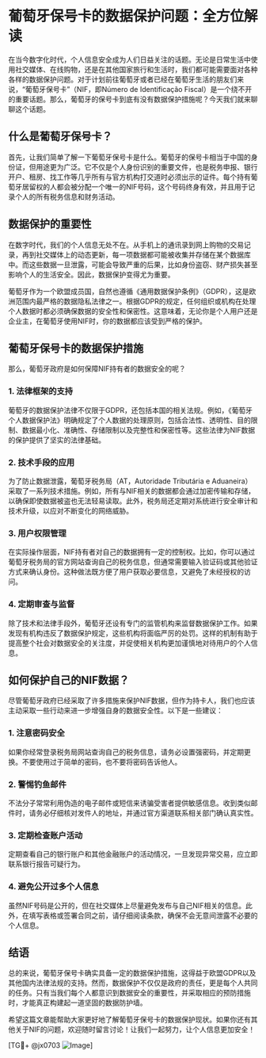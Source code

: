 # 葡萄牙保号卡的数据保护问题：全方位解读

在当今数字化时代，个人信息安全成为人们日益关注的话题。无论是日常生活中使用社交媒体、在线购物，还是在其他国家旅行和生活时，我们都可能需要面对各种各样的数据保护问题。对于计划前往葡萄牙或者已经在葡萄牙生活的朋友们来说，“葡萄牙保号卡”（NIF，即Número de Identificação Fiscal）是一个绕不开的重要话题。那么，葡萄牙的保号卡到底有没有数据保护措施呢？今天我们就来聊聊这个话题。

## 什么是葡萄牙保号卡？

首先，让我们简单了解一下葡萄牙保号卡是什么。葡萄牙的保号卡相当于中国的身份证，但用途更为广泛。它不仅是个人身份识别的重要文件，也是税务申报、银行开户、租房、找工作等几乎所有与官方机构打交道时必须出示的证件。每个持有葡萄牙居留权的人都会被分配一个唯一的NIF号码，这个号码终身有效，并且用于记录个人的所有税务信息和财务活动。

## 数据保护的重要性

在数字时代，我们的个人信息无处不在。从手机上的通讯录到网上购物的交易记录，再到社交媒体上的动态更新，每一项数据都可能被收集并存储在某个数据库中。而这些数据一旦泄露，可能会导致严重的后果，比如身份盗窃、财产损失甚至影响个人的生活安全。因此，数据保护变得尤为重要。

葡萄牙作为一个欧盟成员国，自然也遵循《通用数据保护条例》（GDPR），这是欧洲范围内最严格的数据隐私法律之一。根据GDPR的规定，任何组织或机构在处理个人数据时都必须确保数据的安全性和保密性。这意味着，无论你是个人用户还是企业主，在葡萄牙使用NIF时，你的数据都应该受到严格的保护。

## 葡萄牙保号卡的数据保护措施

那么，葡萄牙政府是如何保障NIF持有者的数据安全的呢？

### 1. 法律框架的支持

葡萄牙的数据保护法律不仅限于GDPR，还包括本国的相关法规。例如，《葡萄牙个人数据保护法》明确规定了个人数据的处理原则，包括合法性、透明性、目的限制、数据最小化、准确性、存储限制以及完整性和保密性等。这些法律为NIF数据的保护提供了坚实的法律基础。

### 2. 技术手段的应用

为了防止数据泄露，葡萄牙税务局（AT，Autoridade Tributária e Aduaneira）采取了一系列技术措施。例如，所有与NIF相关的数据都会通过加密传输和存储，以确保即使数据被盗也无法轻易读取。此外，税务局还定期对系统进行安全审计和技术升级，以应对不断变化的网络威胁。

### 3. 用户权限管理

在实际操作层面，NIF持有者对自己的数据拥有一定的控制权。比如，你可以通过葡萄牙税务局的官方网站查询自己的税务信息，但通常需要输入验证码或其他验证方式来确认身份。这种做法既方便了用户获取必要信息，又避免了未经授权的访问。

### 4. 定期审查与监督

除了技术和法律手段外，葡萄牙还设有专门的监管机构来监督数据保护工作。如果发现有机构违反了数据保护规定，这些机构将面临严厉的处罚。这样的机制有助于提高整个社会对数据安全的关注度，并促使相关机构更加谨慎地对待用户的个人信息。

## 如何保护自己的NIF数据？

尽管葡萄牙政府已经采取了许多措施来保护NIF数据，但作为持卡人，我们也应该主动采取一些行动来进一步增强自身的数据安全性。以下是一些建议：

### 1. 注意密码安全

如果你经常登录税务局网站查询自己的税务信息，请务必设置强密码，并定期更换。不要使用过于简单的密码，也不要将密码告诉他人。

### 2. 警惕钓鱼邮件

不法分子常常利用伪造的电子邮件或短信来诱骗受害者提供敏感信息。收到类似邮件时，请务必仔细核对发件人的地址，并通过官方渠道联系相关部门确认真实性。

### 3. 定期检查账户活动

定期查看自己的银行账户和其他金融账户的活动情况，一旦发现异常交易，应立即联系银行报告可疑行为。

### 4. 避免公开过多个人信息

虽然NIF号码是公开的，但在社交媒体上尽量避免发布与自己NIF相关的信息。此外，在填写表格或签署合同之前，请仔细阅读条款，确保不会无意间泄露不必要的个人信息。

## 结语

总的来说，葡萄牙保号卡确实具备一定的数据保护措施，这得益于欧盟GDPR以及其他国内法律法规的支持。然而，数据保护不仅仅是政府的责任，更是每个人共同的任务。只有当我们每个人都意识到数据安全的重要性，并采取相应的预防措施时，才能真正构建起一道坚固的数据防护墙。

希望这篇文章能帮助大家更好地了解葡萄牙保号卡的数据保护现状。如果你还有其他关于NIF的问题，欢迎随时留言讨论！让我们一起努力，让个人信息更加安全！

[TG💪+ @jx0703 ![Image](https://github.com/user-attachments/assets/dbca1d08-cadb-493c-b0ec-ad6f7a83f270)]